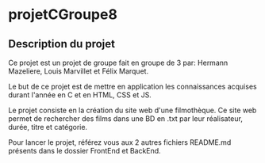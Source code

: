 # projetCGroupe8

## Description du projet
Ce projet est un projet de groupe fait en groupe de 3 par: Hermann Mazeliere, Louis Marvillet et Félix Marquet.

Le but de ce projet est de mettre en application les connaissances acquises durant l'année en C et en HTML, CSS et JS.

Le projet consiste en la création du site web d'une filmothèque. Ce site web permet de rechercher des films dans une BD en .txt par leur réalisateur, durée, titre et catégorie.

Pour lancer le projet, référez vous aux 2 autres fichiers README.md présents dans le dossier FrontEnd et BackEnd.